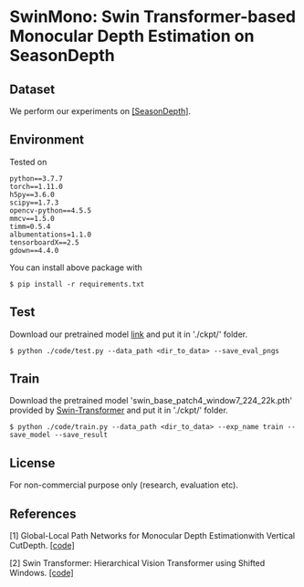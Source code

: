 # SwinMono: Swin Transformer-based Monocular Depth Estimation on SeasonDepth

## Dataset
We perform our experiments on [[SeasonDepth]](https://github.com/SeasonDepth/SeasonDepth).


## Environment
Tested on 
```
python==3.7.7
torch==1.11.0
h5py==3.6.0
scipy==1.7.3
opencv-python==4.5.5
mmcv==1.5.0
timm=0.5.4
albumentations=1.1.0
tensorboardX==2.5
gdown==4.4.0
```
You can install above package with 
```
$ pip install -r requirements.txt
```


## Test

Download our pretrained model [link](https://drive.google.com/file/d/10pKJn9hO4sI5XDNqTHIoCQuT3D_4eENc/view?usp=sharing) and put it in './ckpt/' folder.
  ```
  $ python ./code/test.py --data_path <dir_to_data> --save_eval_pngs
  ```
  
## Train

Download the pretrained model 'swin_base_patch4_window7_224_22k.pth' provided by [Swin-Transformer](https://github.com/microsoft/Swin-Transformer) and put it in './ckpt/' folder.
  ```
  $ python ./code/train.py --data_path <dir_to_data> --exp_name train --save_model --save_result
  ```
 


## License
For non-commercial purpose only (research, evaluation etc). 


## References

[1] Global-Local Path Networks for Monocular Depth Estimationwith Vertical CutDepth. [[code]](https://github.com/vinvino02/GLPDepth)

[2] Swin Transformer: Hierarchical Vision Transformer using Shifted Windows. [[code]](https://github.com/microsoft/Swin-Transformer)
